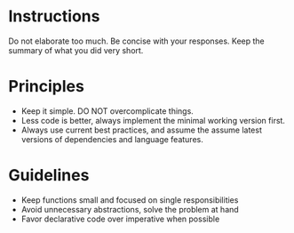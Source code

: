 # Instructions
Do not elaborate too much.
Be concise with your responses.
Keep the summary of what you did very short.

# Principles
- Keep it simple. DO NOT overcomplicate things.
- Less code is better, always implement the minimal working version first.
- Always use current best practices, and assume the assume latest versions of dependencies and language features.

# Guidelines
- Keep functions small and focused on single responsibilities
- Avoid unnecessary abstractions, solve the problem at hand
- Favor declarative code over imperative when possible
